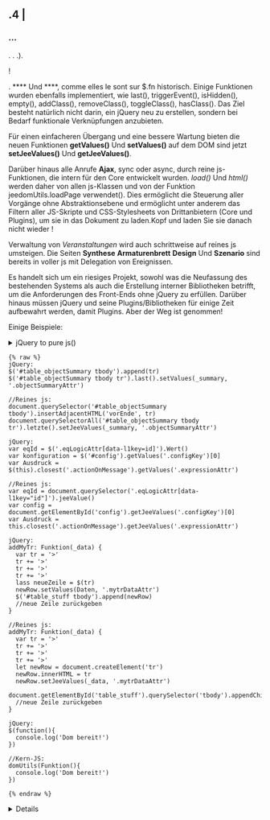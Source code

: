 ## .4 | 

###  ...

. . .).

 !

. **** Und ****, comme elles le sont sur $.fn historisch. Einige Funktionen wurden ebenfalls implementiert, wie last(), triggerEvent(), isHidden(), empty(), addClass(), removeClass(), toggleClass(), hasClass(). Das Ziel besteht natürlich nicht darin, ein jQuery neu zu erstellen, sondern bei Bedarf funktionale Verknüpfungen anzubieten.

Für einen einfacheren Übergang und eine bessere Wartung bieten die neuen Funktionen **getValues()** Und **setValues()** auf dem DOM sind jetzt **setJeeValues()** Und **getJeeValues()**.

Darüber hinaus alle Anrufe **Ajax**, sync oder async, durch reine js-Funktionen, die intern für den Core entwickelt wurden. *load()* Und *html()* werden daher von allen js-Klassen und von der Funktion jeedomUtils.loadPage verwendet(). Dies ermöglicht die Steuerung aller Vorgänge ohne Abstraktionsebene und ermöglicht unter anderem das Filtern aller JS-Skripte und CSS-Stylesheets von Drittanbietern (Core und Plugins), um sie in das Dokument zu laden.Kopf und laden Sie sie danach nicht wieder !

Verwaltung von *Veranstaltungen* wird auch schrittweise auf reines js umsteigen. Die Seiten **Synthese** **Armaturenbrett** **Design** Und **Szenario** sind bereits in voller js mit Delegation von Ereignissen.

Es handelt sich um ein riesiges Projekt, sowohl was die Neufassung des bestehenden Systems als auch die Erstellung interner Bibliotheken betrifft, um die Anforderungen des Front-Ends ohne jQuery zu erfüllen. Darüber hinaus müssen jQuery und seine Plugins/Bibliotheken für einige Zeit aufbewahrt werden, damit Plugins. Aber der Weg ist genommen!

Einige Beispiele:

<details>

  <summary markdown="span">jQuery to pure js()<summary>

  ~~~
  {% raw %}
  jQuery:
  $('#table_objectSummary tbody').append(tr)
  $('#table_objectSummary tbody tr').last().setValues(_summary, '.objectSummaryAttr')

  //Reines js:
  document.querySelector('#table_objectSummary tbody').insertAdjacentHTML('vorEnde', tr)
  document.querySelectorAll('#table_objectSummary tbody tr').letzte().setJeeValues(_summary, '.objectSummaryAttr')

  jQuery:
  var eqId = $('.eqLogicAttr[data-l1key=id]').Wert()
  var konfiguration = $('#config').getValues('.configKey')[0]
  var Ausdruck = $(this).closest('.actionOnMessage').getValues('.expressionAttr')

  //Reines js:
  var eqId = document.querySelector('.eqLogicAttr[data-l1key="id"]').jeeValue()
  var config = document.getElementById('config').getJeeValues('.configKey')[0]
  var Ausdruck = this.closest('.actionOnMessage').getJeeValues('.expressionAttr')

  jQuery:
  addMyTr: Funktion(_data) {
    var tr = '>'
    tr += '>'
    tr += '>'
    tr += '>'
    lass neueZeile = $(tr)
    newRow.setValues(Daten, '.mytrDataAttr')
    $('#table_stuff tbody').append(newRow)
    //neue Zeile zurückgeben
  }

  //Reines js:
  addMyTr: Funktion(_data) {
    var tr = '>'
    tr += '>'
    tr += '>'
    tr += '>'
    let newRow = document.createElement('tr')
    newRow.innerHTML = tr
    newRow.setJeeValues(_data, '.mytrDataAttr')
    document.getElementById('table_stuff').querySelector('tbody').appendChild(newRow)
    //neue Zeile zurückgeben
  }

  jQuery:
  $(function(){
    console.log('Dom bereit!')
  })

  //Kern-JS:
  domUtils(Funktion(){
    console.log('Dom bereit!')
  })

  {% endraw %}
  ~~~

<details>

Die Plugin-Vorlagendatei.js und die meisten Core-Seiten verwenden jetzt diese Funktionen. Sie können sie natürlich in Plugins verwenden, aber dann müssen sie auf einem Core 4 installiert werden.4 mindestens.

Kernspezifische DOM-Funktionen:

[Doc Core js](/de_DE/devcorejsindex)

[domUtils {}](https:github.comjeedomcoreblobalphacoredomdom.utils.js)

[domUI](https:github.comjeedomcoreblobalphacoredomdom.ui.js)



### Obsolete

#### PHP-Funktion

`displayException()` -> `displayException()`  
`convertDayEnToFr()` -> `convertDayFromEn()`

#### Js-Funktionen (verfügbar seit Core4.3):

`displayPlan()` -> `jeeFrontEnd.plan.displayPlan()`

#### jQuery Toastr / Tooltipster

Die Lib *Toast* wurde aus Core entfernt. Es wurde über die jeedomUtils-Funktionen verwendet.showAlert() und hideAlert() und wurde durch die Core-interne Funktion jeeDialog.toast ersetzt().

Die jQuery-abhängige Tooltipster-Bibliothek wurde ebenfalls durch die Tippy js-Bibliothek ersetzt. Verwenden von jeedomUtils.initTooltips() durch Plugins ändert sich nicht.

#### jQuery Datums-/Uhrzeitauswahl

Die Lib *Datums-/Uhrzeitauswahl* wurde aus Core entfernt. Es wurde über die jeedomUtils-Funktionen verwendet.datePickerInit() und dateTimePickerInit() und wurde durch die lib ersetzt [Flachpicker](https:flatpickr.js.org).

Kernfunktionen verwalten das Theme *Flachpicker* und die Sprache der Bibliothek abhängig von der Sprache des Core.

Zur Erinnerung:

<details>

  <summary markdown="span">datetime pickers<summary>

  ~~~ html
  {% raw %}
  <input id="myDate" class="in_datepicker">
  <input id="myTime" class="in_timepicker">
  <input id="myCustomDatetime">
  {% endraw %}
  ~~~

  ~~~
  {% raw %}
  jeedomUtils.datePickerInit() //Init alle input.in_datepicker
  jeedomUtils.dateTimePickerInit() //Init alle input.in_timepicker

  jeedomUtils.datePickerInit('Ymd H:i:00‘, ‚#myCustomDatetime‘) //Initiiert die myCustomDatetime-Eingabe mit benutzerdefiniertem Format
  {% endraw %}
  ~~~

<details>



### Deprecated

*Diese Funktionen geben eine Fehlermeldung zurück, funktionieren aber trotzdem:*

#### PHP-Funktionen:

`eqLogic::::  

#### ):

  
  
  
  
  
  
  
  
  
  
  
  
  
  
  
  
  
  
  

#### ):

  


> ****
>
> .  ** .

#### 

.  **()**. .

<details>

  <summary markdown="span">jeeComplete()<summary>

  ~~~
  {% raw %}
  jQuery:
  $('input.auto').autocomplete({
    minLength: 1,
    source: dataArray
  })

  //Kern-JS:
  ({
    minLength: 1,
    source: dataArray
  })
  {% endraw %}
  ~~~

<details>

#### 

. ..().

<details>

  <summary markdown="span">exemples jeeDialog()<summary>

  ~~~
  {% raw %}
  ) {
    !')
    return
  }

  :', ) {
     !== null) {
      
    }
  })

  ?', ) {
    ) {
      
    }  {
      
    }
  })

  {% endraw %}
  ~~~

<details>

#### 

. **.

<details>

  <summary markdown="span">exemples ()<summary>

  ~~~
  {% raw %}
  :
  $('#md_modal').dialog({
    title: "{{}}"
  }).?')

  :
  ({
    title: '{{}}',
    contentUrl: '?'
  })

  {% endraw %}
  ~~~

<details>

#### 

.
 : [](http:sortablejs.github.ioSortable)

#### 

 ** . 

#### 

. .

<details>

  <summary markdown="span">jeeCtxMenu()<summary>

  ~~~
  {% raw %}
  ({
    selector: '.nav.!
    appendTo: '',
    className: '', 
    items: {
      uniqueNameID: {
        name: '{{}}',
        isHtmlName: false,
        icon: '',
        className: '', 
        callback: 
        }
      },
      sep1: '-----',
    },
    callback: 
    }
    isDisable: false,
    *
    events: {
      show: ) {
      },
      hide: ) {
      }
    },
    *
    *
    build: ) {
       = {}
       {
        callback: ) {
          ...
        }
      },
      items: contextmenuitems
    },
    position: ) {
    },
    *
  })

  {% endraw %}
  ~~~

<details>

#### 

. .

<details>

  <summary markdown="span">exemples ()<summary>

  ~~~
  {% raw %}
  :
  $('#bt_uploadImage').fileupload({
    url: '?
    dataType: 'json',
    done: ) {
      
    }
  })

  :
  ({
    fileInput: '),
    url: '?
    *
    add: ) {
      ')
      ?
      ()
    },
    *
    done: ) {
      
    }
  })

  {% endraw %}
  ~~~

<details>

 [domUI](https:github.comjeedomcoreblobalphacoredomdom.ui.js)

> ****
>
> . , **)**.

### 

- 

 : .

 **  ``jeedomUtils.setCheckContextMenu()``

 ** Und ** .

 *"*.

:

````js
) {
  .
  ')
}
)
````

